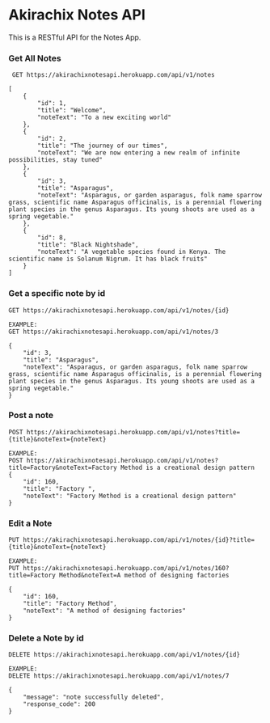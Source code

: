# Akirachix Notes API

This is a RESTful API for the Notes App.


### Get All Notes
` GET https://akirachixnotesapi.herokuapp.com/api/v1/notes`

```
[
    {
        "id": 1,
        "title": "Welcome",
        "noteText": "To a new exciting world"
    },
    {
        "id": 2,
        "title": "The journey of our times",
        "noteText": "We are now entering a new realm of infinite possibilities, stay tuned"
    },
    {
        "id": 3,
        "title": "Asparagus",
        "noteText": "Asparagus, or garden asparagus, folk name sparrow grass, scientific name Asparagus officinalis, is a perennial flowering plant species in the genus Asparagus. Its young shoots are used as a spring vegetable."
    },
    {
        "id": 8,
        "title": "Black Nightshade",
        "noteText": "A vegetable species found in Kenya. The scientific name is Solanum Nigrum. It has black fruits"
    }
]
```

### Get a specific note by id
`GET https://akirachixnotesapi.herokuapp.com/api/v1/notes/{id}`
```
EXAMPLE:
GET https://akirachixnotesapi.herokuapp.com/api/v1/notes/3

{
    "id": 3,
    "title": "Asparagus",
    "noteText": "Asparagus, or garden asparagus, folk name sparrow grass, scientific name Asparagus officinalis, is a perennial flowering plant species in the genus Asparagus. Its young shoots are used as a spring vegetable."
}
```

### Post a note
`POST https://akirachixnotesapi.herokuapp.com/api/v1/notes?title={title}&noteText={noteText}`

```
EXAMPLE:
POST https://akirachixnotesapi.herokuapp.com/api/v1/notes?title=Factory&noteText=Factory Method is a creational design pattern
{
    "id": 160,
    "title": "Factory ",
    "noteText": "Factory Method is a creational design pattern"
}

```

###  Edit a Note

`PUT https://akirachixnotesapi.herokuapp.com/api/v1/notes/{id}?title={title}&noteText={noteText}`
```
EXAMPLE:
PUT https://akirachixnotesapi.herokuapp.com/api/v1/notes/160?title=Factory Method&noteText=A method of designing factories

{
    "id": 160,
    "title": "Factory Method",
    "noteText": "A method of designing factories"
}
```

### Delete a Note by id
`DELETE https://akirachixnotesapi.herokuapp.com/api/v1/notes/{id}`

```
EXAMPLE:
DELETE https://akirachixnotesapi.herokuapp.com/api/v1/notes/7

{
    "message": "note successfully deleted",
    "response_code": 200
}
```
